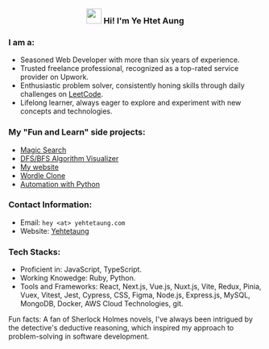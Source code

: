 <h3 align="center"><img src = "https://raw.githubusercontent.com/MartinHeinz/MartinHeinz/master/wave.gif" width = 30px> Hi! I'm Ye Htet Aung</h3>

### I am a:
- Seasoned Web Developer with more than six years of experience.
- Trusted freelance professional, recognized as a top-rated service provider on Upwork.
- Enthusiastic problem solver, consistently honing skills through daily challenges on [LeetCode](https://leetcode.com/u/tony_yh99).
- Lifelong learner, always eager to explore and experiment with new concepts and technologies.

### My "Fun and Learn" side projects:
- [Magic Search](https://github.com/tonyye99/next-semantic-search)
- [DFS/BFS Algorithm Visualizer](https://github.com/tonyye99/path-finding-alogirthms-visualizer)
- [My website](https://github.com/tonyye99/personal-website)
- [Wordle Clone](https://github.com/tonyye99/next-wordle-clone)
- [Automation with Python](https://github.com/tonyye99/python-file-organizer)

### Contact Information:
- Email: `hey <at> yehtetaung.com`
- Website: [Yehtetaung](https://yehtetaung.com) 

### Tech Stacks:
- Proficient in: JavaScript, TypeScript.
- Working Knowedge: Ruby, Python.
- Tools and Frameworks: React, Next.js, Vue.js, Nuxt.js, Vite, Redux, Pinia, Vuex, Vitest, Jest, Cypress, CSS, Figma, Node.js, Express.js, MySQL, MongoDB, Docker, AWS Cloud Technologies, git.

Fun facts: A fan of Sherlock Holmes novels, I've always been intrigued by the detective's deductive reasoning, which inspired my approach to problem-solving in software development.
